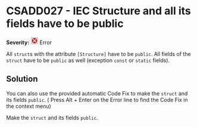 # CSADD027 - IEC Structure and all its fields have to be public

**Severity:** ![Error](../images/Error.png) Error

All `struct`s with the attribute `[Structure]` have to be `public`. All fields of the `struct`  have to be `public` as well (exception `const` or `static` fields).

## Solution

You can also use the provided automatic Code Fix to make the `struct`  and its fields `public`. ( Press Alt + Enter on the Error line to find the Code Fix in the context menu) 

Make the `struct` and its fields `public`.